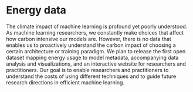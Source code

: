 # Energy data

The climate impact of machine learning is profound yet poorly understood. As machine learning
researchers, we constantly make choices that affect how carbon intensive our models are.
However, there is no data that enables us to proactively understand the carbon impact of
choosing a certain architecture or training paradigm. We plan to release the first open dataset
mapping energy usage to model metadata, accompanying data analysis and visualizations, and
an interactive website for researchers and practitioners. Our goal is to enable researchers and
practitioners to understand the costs of using different techniques and to guide future research
directions in efficient machine learning.

